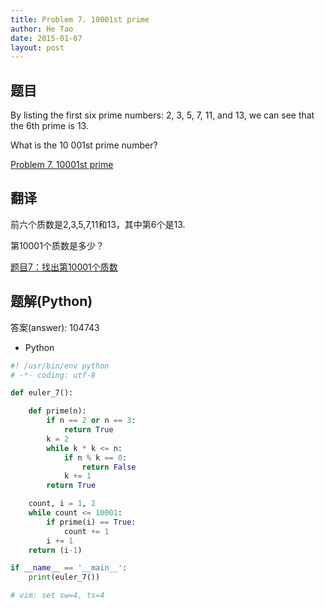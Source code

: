 ```yaml
---
title: Problem 7. 10001st prime
author: He Tao
date: 2015-01-07
layout: post
---
```


## 题目

By listing the first six prime numbers: 2, 3, 5, 7, 11, and 13, we can see that the 6th prime is 13.

What is the 10 001st prime number?

[Problem 7. 10001st prime](https://projecteuler.net/problem=7 "Problem 7")

## 翻译

前六个质数是2,3,5,7,11和13，其中第6个是13.

第10001个质数是多少？

[题目7：找出第10001个质数](http://pe.spiritzhang.com/index.php/2011-05-11-09-44-54/8-710001 "题目7")

## 题解(Python)

答案(answer): 104743

+ Python

~~~python
#! /usr/bin/env python
# -*- coding: utf-8

def euler_7():

    def prime(n):
        if n == 2 or n == 3:
            return True
        k = 2
        while k * k <= n:
            if n % k == 0:
                return False
            k += 1
        return True

    count, i = 1, 2
    while count <= 10001:
        if prime(i) == True:
            count += 1
        i += 1
    return (i-1)

if __name__ == '__main__':
    print(euler_7())

# vim: set sw=4, ts=4
~~~
